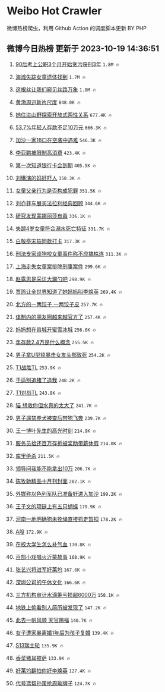 # Weibo Hot Crawler 



微博热榜爬虫，利用 Github Action 的调度脚本更新 BY PHP 


## 微博今日热榜 更新于 2023-10-19 14:36:51 
1. [90后考上公职3个月开始贪污获刑3年](https://s.weibo.com/weibo?q=%2390%E5%90%8E%E8%80%83%E4%B8%8A%E5%85%AC%E8%81%8C3%E4%B8%AA%E6%9C%88%E5%BC%80%E5%A7%8B%E8%B4%AA%E6%B1%A1%E8%8E%B7%E5%88%913%E5%B9%B4%23&t=31&band_rank=1&Refer=top) `1.8M 🔥` 

1. [海滩失踪女童遗体找到](https://s.weibo.com/weibo?q=%23%E6%B5%B7%E6%BB%A9%E5%A4%B1%E8%B8%AA%E5%A5%B3%E7%AB%A5%E9%81%97%E4%BD%93%E6%89%BE%E5%88%B0%23&t=31&band_rank=2&Refer=top) `1.7M 🔥` 

1. [这根丝让我们窥见丝路万象](https://s.weibo.com/weibo?q=%23%E8%BF%99%E6%A0%B9%E4%B8%9D%E8%AE%A9%E6%88%91%E4%BB%AC%E7%AA%A5%E8%A7%81%E4%B8%9D%E8%B7%AF%E4%B8%87%E8%B1%A1%23&t=31&band_rank=3&Refer=top) `1.0M 🔥` 

1. [黄渤周迅新片尺度](https://s.weibo.com/weibo?q=%23%E9%BB%84%E6%B8%A4%E5%91%A8%E8%BF%85%E6%96%B0%E7%89%87%E5%B0%BA%E5%BA%A6%23&t=31&band_rank=4&Refer=top) `848.0K 🔥` 

1. [她住进山野探索开放式两性关系](https://s.weibo.com/weibo?q=%E5%A5%B9%E4%BD%8F%E8%BF%9B%E5%B1%B1%E9%87%8E%E6%8E%A2%E7%B4%A2%E5%BC%80%E6%94%BE%E5%BC%8F%E4%B8%A4%E6%80%A7%E5%85%B3%E7%B3%BB&t=31&band_rank=5&Refer=top) `677.4K 🔥` 

1. [53.7%年轻人存款不足10万元](https://s.weibo.com/weibo?q=%2353.7%25%E5%B9%B4%E8%BD%BB%E4%BA%BA%E5%AD%98%E6%AC%BE%E4%B8%8D%E8%B6%B310%E4%B8%87%E5%85%83%23&t=31&band_rank=6&Refer=top) `666.3K 🔥` 

1. [加沙一家18口在空袭中遇难](https://s.weibo.com/weibo?q=%23%E5%8A%A0%E6%B2%99%E4%B8%80%E5%AE%B618%E5%8F%A3%E5%9C%A8%E7%A9%BA%E8%A2%AD%E4%B8%AD%E9%81%87%E9%9A%BE%23&t=31&band_rank=7&Refer=top) `546.3K 🔥` 

1. [李亚鹏被限制高消费](https://s.weibo.com/weibo?q=%23%E6%9D%8E%E4%BA%9A%E9%B9%8F%E8%A2%AB%E9%99%90%E5%88%B6%E9%AB%98%E6%B6%88%E8%B4%B9%23&t=31&band_rank=8&Refer=top) `423.4K 🔥` 

1. [第一次知道银行卡会到期](https://s.weibo.com/weibo?q=%23%E7%AC%AC%E4%B8%80%E6%AC%A1%E7%9F%A5%E9%81%93%E9%93%B6%E8%A1%8C%E5%8D%A1%E4%BC%9A%E5%88%B0%E6%9C%9F%23&t=31&band_rank=9&Refer=top) `405.5K 🔥` 

1. [刘琳演的妈好吓人](https://s.weibo.com/weibo?q=%23%E5%88%98%E7%90%B3%E6%BC%94%E7%9A%84%E5%A6%88%E5%A5%BD%E5%90%93%E4%BA%BA%23&t=31&band_rank=10&Refer=top) `358.3K 🔥` 

1. [女童父亲行为是否构成犯罪](https://s.weibo.com/weibo?q=%23%E5%A5%B3%E7%AB%A5%E7%88%B6%E4%BA%B2%E8%A1%8C%E4%B8%BA%E6%98%AF%E5%90%A6%E6%9E%84%E6%88%90%E7%8A%AF%E7%BD%AA%23&t=31&band_rank=11&Refer=top) `351.5K 🔥` 

1. [刘亦菲车展买法拉利经典回顾](https://s.weibo.com/weibo?q=%E5%88%98%E4%BA%A6%E8%8F%B2%E8%BD%A6%E5%B1%95%E4%B9%B0%E6%B3%95%E6%8B%89%E5%88%A9%E7%BB%8F%E5%85%B8%E5%9B%9E%E9%A1%BE&t=31&band_rank=12&Refer=top) `344.6K 🔥` 

1. [研究发现蒙娜丽莎有毒](https://s.weibo.com/weibo?q=%23%E7%A0%94%E7%A9%B6%E5%8F%91%E7%8E%B0%E8%92%99%E5%A8%9C%E4%B8%BD%E8%8E%8E%E6%9C%89%E6%AF%92%23&t=31&band_rank=13&Refer=top) `336.1K 🔥` 

1. [失踪4岁女童符合溺水死亡特征](https://s.weibo.com/weibo?q=%23%E5%A4%B1%E8%B8%AA4%E5%B2%81%E5%A5%B3%E7%AB%A5%E7%AC%A6%E5%90%88%E6%BA%BA%E6%B0%B4%E6%AD%BB%E4%BA%A1%E7%89%B9%E5%BE%81%23&t=31&band_rank=14&Refer=top) `331.7K 🔥` 

1. [白敬亭宋轶同款打卡](https://s.weibo.com/weibo?q=%23%E7%99%BD%E6%95%AC%E4%BA%AD%E5%AE%8B%E8%BD%B6%E5%90%8C%E6%AC%BE%E6%89%93%E5%8D%A1%23&t=31&band_rank=15&Refer=top) `317.3K 🔥` 

1. [刑法专家谈狗咬女童事件称不应搞株连](https://s.weibo.com/weibo?q=%23%E5%88%91%E6%B3%95%E4%B8%93%E5%AE%B6%E8%B0%88%E7%8B%97%E5%92%AC%E5%A5%B3%E7%AB%A5%E4%BA%8B%E4%BB%B6%E7%A7%B0%E4%B8%8D%E5%BA%94%E6%90%9E%E6%A0%AA%E8%BF%9E%23&t=31&band_rank=16&Refer=top) `311.3K 🔥` 

1. [上海走失女童案排除刑事案件](https://s.weibo.com/weibo?q=%23%E4%B8%8A%E6%B5%B7%E8%B5%B0%E5%A4%B1%E5%A5%B3%E7%AB%A5%E6%A1%88%E6%8E%92%E9%99%A4%E5%88%91%E4%BA%8B%E6%A1%88%E4%BB%B6%23&t=31&band_rank=17&Refer=top) `299.6K 🔥` 

1. [赵露思是采访大漏勺吧](https://s.weibo.com/weibo?q=%23%E8%B5%B5%E9%9C%B2%E6%80%9D%E6%98%AF%E9%87%87%E8%AE%BF%E5%A4%A7%E6%BC%8F%E5%8B%BA%E5%90%A7%23&t=31&band_rank=18&Refer=top) `298.9K 🔥` 

1. [贾玲让全世界知道了她妈妈叫李焕英](https://s.weibo.com/weibo?q=%23%E8%B4%BE%E7%8E%B2%E8%AE%A9%E5%85%A8%E4%B8%96%E7%95%8C%E7%9F%A5%E9%81%93%E4%BA%86%E5%A5%B9%E5%A6%88%E5%A6%88%E5%8F%AB%E6%9D%8E%E7%84%95%E8%8B%B1%23&t=31&band_rank=19&Refer=top) `269.4K 🔥` 

1. [北方的一两饺子 一两饺子皮](https://s.weibo.com/weibo?q=%E5%8C%97%E6%96%B9%E7%9A%84%E4%B8%80%E4%B8%A4%E9%A5%BA%E5%AD%90%20%E4%B8%80%E4%B8%A4%E9%A5%BA%E5%AD%90%E7%9A%AE&t=31&band_rank=20&Refer=top) `257.7K 🔥` 

1. [体制内的朋友圈越来越官方了](https://s.weibo.com/weibo?q=%23%E4%BD%93%E5%88%B6%E5%86%85%E7%9A%84%E6%9C%8B%E5%8F%8B%E5%9C%88%E8%B6%8A%E6%9D%A5%E8%B6%8A%E5%AE%98%E6%96%B9%E4%BA%86%23&t=31&band_rank=21&Refer=top) `257.4K 🔥` 

1. [妈妈想在县城开蜜雪冰城](https://s.weibo.com/weibo?q=%23%E5%A6%88%E5%A6%88%E6%83%B3%E5%9C%A8%E5%8E%BF%E5%9F%8E%E5%BC%80%E8%9C%9C%E9%9B%AA%E5%86%B0%E5%9F%8E%23&t=31&band_rank=22&Refer=top) `256.6K 🔥` 

1. [年存款2.4万是什么概念](https://s.weibo.com/weibo?q=%23%E5%B9%B4%E5%AD%98%E6%AC%BE2.4%E4%B8%87%E6%98%AF%E4%BB%80%E4%B9%88%E6%A6%82%E5%BF%B5%23&t=31&band_rank=23&Refer=top) `255.5K 🔥` 

1. [男子拿U型锁暴击女友头部致死](https://s.weibo.com/weibo?q=%23%E7%94%B7%E5%AD%90%E6%8B%BFU%E5%9E%8B%E9%94%81%E6%9A%B4%E5%87%BB%E5%A5%B3%E5%8F%8B%E5%A4%B4%E9%83%A8%E8%87%B4%E6%AD%BB%23&t=31&band_rank=24&Refer=top) `254.2K 🔥` 

1. [T1战胜TL](https://s.weibo.com/weibo?q=%23T1%E6%88%98%E8%83%9CTL%23&t=31&band_rank=25&Refer=top) `253.9K 🔥` 

1. [于适别追猪了追我](https://s.weibo.com/weibo?q=%23%E4%BA%8E%E9%80%82%E5%88%AB%E8%BF%BD%E7%8C%AA%E4%BA%86%E8%BF%BD%E6%88%91%23&t=31&band_rank=26&Refer=top) `248.2K 🔥` 

1. [T1对战TL](https://s.weibo.com/weibo?q=%23T1%E5%AF%B9%E6%88%98TL%23&t=31&band_rank=27&Refer=top) `243.8K 🔥` 

1. [猫 想救你但水真的太大了](https://s.weibo.com/weibo?q=%E7%8C%AB%20%E6%83%B3%E6%95%91%E4%BD%A0%E4%BD%86%E6%B0%B4%E7%9C%9F%E7%9A%84%E5%A4%AA%E5%A4%A7%E4%BA%86&t=31&band_rank=28&Refer=top) `241.7K 🔥` 

1. [男子遛禁养犬被查后带狗飞奔](https://s.weibo.com/weibo?q=%23%E7%94%B7%E5%AD%90%E9%81%9B%E7%A6%81%E5%85%BB%E7%8A%AC%E8%A2%AB%E6%9F%A5%E5%90%8E%E5%B8%A6%E7%8B%97%E9%A3%9E%E5%A5%94%23&t=31&band_rank=29&Refer=top) `239.7K 🔥` 

1. [王一博叶先生的高光时刻](https://s.weibo.com/weibo?q=%E7%8E%8B%E4%B8%80%E5%8D%9A%E5%8F%B6%E5%85%88%E7%94%9F%E7%9A%84%E9%AB%98%E5%85%89%E6%97%B6%E5%88%BB&t=31&band_rank=30&Refer=top) `214.9K 🔥` 

1. [服务员拾还百万存折被奖励带薪休假](https://s.weibo.com/weibo?q=%23%E6%9C%8D%E5%8A%A1%E5%91%98%E6%8B%BE%E8%BF%98%E7%99%BE%E4%B8%87%E5%AD%98%E6%8A%98%E8%A2%AB%E5%A5%96%E5%8A%B1%E5%B8%A6%E8%96%AA%E4%BC%91%E5%81%87%23&t=31&band_rank=31&Refer=top) `214.0K 🔥` 

1. [库里绝杀](https://s.weibo.com/weibo?q=%E5%BA%93%E9%87%8C%E7%BB%9D%E6%9D%80&t=31&band_rank=32&Refer=top) `211.5K 🔥` 

1. [领导问我能不能拿出10万](https://s.weibo.com/weibo?q=%23%E9%A2%86%E5%AF%BC%E9%97%AE%E6%88%91%E8%83%BD%E4%B8%8D%E8%83%BD%E6%8B%BF%E5%87%BA10%E4%B8%87%23&t=31&band_rank=33&Refer=top) `206.7K 🔥` 

1. [陈牧驰精品十月刊封面](https://s.weibo.com/weibo?q=%23%E9%99%88%E7%89%A7%E9%A9%B0%E7%B2%BE%E5%93%81%E5%8D%81%E6%9C%88%E5%88%8A%E5%B0%81%E9%9D%A2%23&t=31&band_rank=34&Refer=top) `202.1K 🔥` 

1. [外媒称以色列军队已准备好进入加沙](https://s.weibo.com/weibo?q=%23%E5%A4%96%E5%AA%92%E7%A7%B0%E4%BB%A5%E8%89%B2%E5%88%97%E5%86%9B%E9%98%9F%E5%B7%B2%E5%87%86%E5%A4%87%E5%A5%BD%E8%BF%9B%E5%85%A5%E5%8A%A0%E6%B2%99%23&t=31&band_rank=35&Refer=top) `199.2K 🔥` 

1. [王子文的项链上有五只蝴蝶](https://s.weibo.com/weibo?q=%23%E7%8E%8B%E5%AD%90%E6%96%87%E7%9A%84%E9%A1%B9%E9%93%BE%E4%B8%8A%E6%9C%89%E4%BA%94%E5%8F%AA%E8%9D%B4%E8%9D%B6%23&t=31&band_rank=36&Refer=top) `179.9K 🔥` 

1. [河南一地明确狗未拴绳直接抓走暂扣](https://s.weibo.com/weibo?q=%23%E6%B2%B3%E5%8D%97%E4%B8%80%E5%9C%B0%E6%98%8E%E7%A1%AE%E7%8B%97%E6%9C%AA%E6%8B%B4%E7%BB%B3%E7%9B%B4%E6%8E%A5%E6%8A%93%E8%B5%B0%E6%9A%82%E6%89%A3%23&t=31&band_rank=37&Refer=top) `178.2K 🔥` 

1. [A股](https://s.weibo.com/weibo?q=A%E8%82%A1&t=31&band_rank=38&Refer=top) `172.9K 🔥` 

1. [在校大学生怎么补气血](https://s.weibo.com/weibo?q=%23%E5%9C%A8%E6%A0%A1%E5%A4%A7%E5%AD%A6%E7%94%9F%E6%80%8E%E4%B9%88%E8%A1%A5%E6%B0%94%E8%A1%80%23&t=31&band_rank=39&Refer=top) `170.8K 🔥` 

1. [百部小戏唱火沂蒙故事](https://s.weibo.com/weibo?q=%23%E7%99%BE%E9%83%A8%E5%B0%8F%E6%88%8F%E5%94%B1%E7%81%AB%E6%B2%82%E8%92%99%E6%95%85%E4%BA%8B%23&t=31&band_rank=40&Refer=top) `168.9K 🔥` 

1. [张艺兴将进军好莱坞](https://s.weibo.com/weibo?q=%23%E5%BC%A0%E8%89%BA%E5%85%B4%E5%B0%86%E8%BF%9B%E5%86%9B%E5%A5%BD%E8%8E%B1%E5%9D%9E%23&t=31&band_rank=41&Refer=top) `167.6K 🔥` 

1. [深圳公司的午休文化](https://s.weibo.com/weibo?q=%23%E6%B7%B1%E5%9C%B3%E5%85%AC%E5%8F%B8%E7%9A%84%E5%8D%88%E4%BC%91%E6%96%87%E5%8C%96%23&t=31&band_rank=42&Refer=top) `166.6K 🔥` 

1. [三方机构审计水滴筹亏损超6000万](https://s.weibo.com/weibo?q=%23%E4%B8%89%E6%96%B9%E6%9C%BA%E6%9E%84%E5%AE%A1%E8%AE%A1%E6%B0%B4%E6%BB%B4%E7%AD%B9%E4%BA%8F%E6%8D%9F%E8%B6%856000%E4%B8%87%23&t=31&band_rank=43&Refer=top) `158.1K 🔥` 

1. [地铁上偷看别人简历被发现了](https://s.weibo.com/weibo?q=%23%E5%9C%B0%E9%93%81%E4%B8%8A%E5%81%B7%E7%9C%8B%E5%88%AB%E4%BA%BA%E7%AE%80%E5%8E%86%E8%A2%AB%E5%8F%91%E7%8E%B0%E4%BA%86%23&t=31&band_rank=44&Refer=top) `147.2K 🔥` 

1. [此去一帆风顺 天官赐福](https://s.weibo.com/weibo?q=%E6%AD%A4%E5%8E%BB%E4%B8%80%E5%B8%86%E9%A3%8E%E9%A1%BA%20%E5%A4%A9%E5%AE%98%E8%B5%90%E7%A6%8F&t=31&band_rank=45&Refer=top) `140.7K 🔥` 

1. [女子遭家暴离婚1年后为孩子复婚](https://s.weibo.com/weibo?q=%23%E5%A5%B3%E5%AD%90%E9%81%AD%E5%AE%B6%E6%9A%B4%E7%A6%BB%E5%A9%9A1%E5%B9%B4%E5%90%8E%E4%B8%BA%E5%AD%A9%E5%AD%90%E5%A4%8D%E5%A9%9A%23&t=31&band_rank=46&Refer=top) `139.4K 🔥` 

1. [S13瑞士轮](https://s.weibo.com/weibo?q=%23S13%E7%91%9E%E5%A3%AB%E8%BD%AE%23&t=31&band_rank=47&Refer=top) `135.9K 🔥` 

1. [香菜猪耳披萨](https://s.weibo.com/weibo?q=%E9%A6%99%E8%8F%9C%E7%8C%AA%E8%80%B3%E6%8A%AB%E8%90%A8&t=31&band_rank=48&Refer=top) `133.9K 🔥` 

1. [好莱坞翻拍你好李焕英](https://s.weibo.com/weibo?q=%23%E5%A5%BD%E8%8E%B1%E5%9D%9E%E7%BF%BB%E6%8B%8D%E4%BD%A0%E5%A5%BD%E6%9D%8E%E7%84%95%E8%8B%B1%23&t=31&band_rank=49&Refer=top) `127.4K 🔥` 

1. [代号鸢帮孙策抢周瑜牌子](https://s.weibo.com/weibo?q=%E4%BB%A3%E5%8F%B7%E9%B8%A2%E5%B8%AE%E5%AD%99%E7%AD%96%E6%8A%A2%E5%91%A8%E7%91%9C%E7%89%8C%E5%AD%90&t=31&band_rank=50&Refer=top) `124.7K 🔥` 

